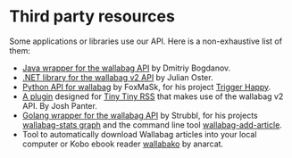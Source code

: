 # Third party resources

Some applications or libraries use our API. Here is a non-exhaustive
list of them:

-   [Java wrapper for the wallabag
    API](https://github.com/di72nn/wallabag-api-wrapper) by Dmitriy
    Bogdanov.
-   [.NET library for the wallabag v2
    API](https://github.com/jlnostr/wallabag-api) by Julian Oster.
-   [Python API for wallabag](https://github.com/foxmask/wallabag_api)
    by FoxMaSk, for his project [Trigger
    Happy](https://blog.trigger-happy.eu/).
-   [A plugin](https://github.com/joshp23/ttrss-to-wallabag-v2) designed
    for [Tiny Tiny RSS](https://tt-rss.org/gitlab/fox/tt-rss/wikis/home)
    that makes use of the wallabag v2 API. By Josh Panter.
-   [Golang wrapper for the wallabag
    API](https://github.com/Strubbl/wallabago) by Strubbl, for his
    projects [wallabag-stats
    graph](https://github.com/Strubbl/wallabag-stats) and the command
    line tool
    [wallabag-add-article](https://github.com/Strubbl/wallabag-add-article).
-   Tool to automatically download Wallabag articles into your local
    computer or Kobo ebook reader
    [wallabako](https://gitlab.com/anarcat/wallabako) by anarcat.
